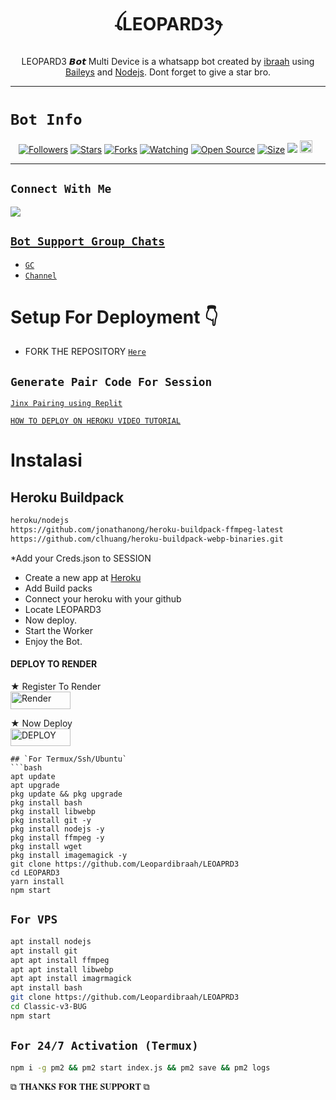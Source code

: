  

<h1 align="center">ꪶLEOPARD3ꫂ<br></h1>
<p align="center">
<img src=""/>
</p>

<p align="center">
LEOPARD3 𝘽𝙤𝙩 Multi Device is a whatsapp bot created by <a href="https://github.com/Leopardibraah" target="_blank">ibraah</a> using <a href="https://github.com/adiwajshing/Baileys" target="_blank">Baileys</a> and <a href="https://github.com/nodejs" target="_blank">Nodejs</a>. Dont forget to give a star bro.
</p>



------

# ```Bot Info```
<p align="center">
<a href="https://github.com/Leoaprdibraah/followers"><img title="Followers" src="https://img.shields.io/github/followers/Leopardibraah?color=red&style=flat-square"></a>
<a href="https://github.com/Leopardibraah/LEOAPRD3/stargazers/"><img title="Stars" src="https://img.shields.io/github/stars/Leopardibraah/LEOPARD3?color=blue&style=flat-square"></a>
<a href="https://github.com/Leopardibraah/LEOAPRD3/network/members"><img title="Forks" src="https://img.shields.io/github/forks/Leopardibraah/LEOPARD3?color=red&style=flat-square"></a>
<a href="https://github.com/Leopardibraah/LEOAPRD3/watchers"><img title="Watching" src="https://img.shields.io/github/watchers/Leopardibraah/LEOPARD3?label=Watchers&color=blue&style=flat-square"></a>
<a href="https://github.com/Leopardibraah/LEOAPRD3"><img title="Open Source" src="https://img.shields.io/badge/Author-LEOPARD%20Bot%20Inc.-red?v=103"></a>
<a href="https://github.com/Leopardibraah/LEOAPRD3/"><img title="Size" src="https://img.shields.io/github/repo-size/Leopardibraah/LEOPARD3?style=flat-square&color=green"></a>
<a href="https://hits.seeyoufarm.com"><img src="https://hits.seeyoufarm.com/api/count/incr/badge.svg?url=https%3A%2F%2Fgithub.com%2Samue-l1%2FJinx&count_bg=%2379C83D&title_bg=%23555555&icon=probot.svg&icon_color=%2300FF6D&title=hits&edge_flat=false"/></a>
<a href="https://github.com/Leopardibraah/LEOAPRD3/graphs/commit-activity"><img height="20" src="https://img.shields.io/badge/Maintained%3F-yes-green.svg"></a>&nbsp;&nbsp;
</p>
<p align='center'>
    </p>

-------

## ```Connect With Me```
<p align="center">

<a href="https://chat.whatsapp.com/EPSGKau0IVi7J5lyOJO7Jk"><img src="https://img.shields.io/badge/WhatsApp ?style=for-the-badge&logo=whatsapp&logoColor=white&link=httpshttps://chat.whatsapp.com/EPSGKau0IVi7J5lyOJO7Jk" /><br>


## ```Bot Support Group Chats```

- [`GC`](https://chat.whatsapp.com/EJD2l284bYh3qIsrmycqT4)
- [`Channel`](https://whatsapp.com/channel/0029Vabz7vUJ3jutx2fNsf2P)



# Setup For Deployment 👇

- FORK THE REPOSITORY [`Here`](https://github.com/Leopardibraah/LEOAPRD3/fork)

## `Generate Pair Code For Session`



[`Jinx Pairing using Replit`](https://replit.com/@pesguru02/Classic-Pairing?s=app)

[`HOW TO DEPLOY ON HEROKU VIDEO TUTORIAL`](https://youtu.be/b5gpcwPvtgk?si=Ybg9m7gyDjh9gEwn)


# Instalasi
## Heroku Buildpack
```bash
heroku/nodejs
https://github.com/jonathanong/heroku-buildpack-ffmpeg-latest
https://github.com/clhuang/heroku-buildpack-webp-binaries.git
```
*Add your Creds.json to SESSION
* Create a new app at [Heroku](heroku.com)
* Add Build packs
* Connect your heroku with your github
* Locate LEOPARD3
* Now deploy.
* Start the Worker
* Enjoy the Bot.

#### DEPLOY TO RENDER

 ★ Register To Render 
    <br>
<a href='https://dashboard.render.com/register' target="_blank"><img alt='Render' src='https://img.shields.io/badge/CREATE-h?color=black&style=for-the-badge&logo=render' width="96.35" height="28"/></a></p>

★ Now Deploy
    <br>
<a href='https://dashboard.render.com/select-repo?type=web' target="_blank"><img alt='DEPLOY' src='https://img.shields.io/badge/DEPLOY -h?color=black&style=for-the-badge&logo=render' width="96.35" height="28"/></a></p>


```
## `For Termux/Ssh/Ubuntu`
```bash
apt update
apt upgrade
pkg update && pkg upgrade
pkg install bash
pkg install libwebp
pkg install git -y
pkg install nodejs -y 
pkg install ffmpeg -y 
pkg install wget
pkg install imagemagick -y
git clone https://github.com/Leopardibraah/LEOAPRD3
cd LEOPARD3
yarn install
npm start
```
## `For VPS`
```bash
apt install nodejs 
apt install git 
apt apt install ffmpeg 
apt apt install libwebp 
apt apt install imagrmagick
apt install bash
git clone https://github.com/Leopardibraah/LEOAPRD3 
cd Classic-v3-BUG
npm start
```
## `For 24/7 Activation (Termux)`
```bash
npm i -g pm2 && pm2 start index.js && pm2 save && pm2 logs
```

 ⧉ 𝐓𝐇𝐀𝐍𝐊𝐒 𝐅𝐎𝐑 𝐓𝐇𝐄 𝐒𝐔𝐏𝐏𝐎𝐑𝐓 ⧉
